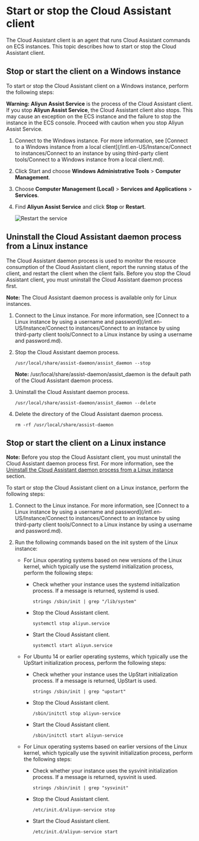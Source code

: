 # Start or stop the Cloud Assistant client

The Cloud Assistant client is an agent that runs Cloud Assistant commands on ECS instances. This topic describes how to start or stop the Cloud Assistant client.

## Stop or start the client on a Windows instance

To start or stop the Cloud Assistant client on a Windows instance, perform the following steps:

**Warning:** **Aliyun Assist Service** is the process of the Cloud Assistant client. If you stop **Aliyun Assist Service**, the Cloud Assistant client also stops. This may cause an exception on the ECS instance and the failure to stop the instance in the ECS console. Proceed with caution when you stop Aliyun Assist Service.

1.  Connect to the Windows instance. For more information, see [Connect to a Windows instance from a local client](/intl.en-US/Instance/Connect to instances/Connect to an instance by using third-party client tools/Connect to a Windows instance from a local client.md).

2.  Click Start and choose **Windows Administrative Tools** \> **Computer Management**.

3.  Choose **Computer Management \(Local\)** \> **Services and Applications** \> **Services**.

4.  Find **Aliyun Assist Service** and click **Stop** or **Restart**.

    ![Restart the service](https://static-aliyun-doc.oss-accelerate.aliyuncs.com/assets/img/en-US/0597919951/p5250.png)


## Uninstall the Cloud Assistant daemon process from a Linux instance

The Cloud Assistant daemon process is used to monitor the resource consumption of the Cloud Assistant client, report the running status of the client, and restart the client when the client fails. Before you stop the Cloud Assistant client, you must uninstall the Cloud Assistant daemon process first.

**Note:** The Cloud Assistant daemon process is available only for Linux instances.

1.  Connect to the Linux instance. For more information, see [Connect to a Linux instance by using a username and password](/intl.en-US/Instance/Connect to instances/Connect to an instance by using third-party client tools/Connect to a Linux instance by using a username and password.md).

2.  Stop the Cloud Assistant daemon process.

    ```
    /usr/local/share/assist-daemon/assist_daemon --stop
    ```

    **Note:** /usr/local/share/assist-daemon/assist\_daemon is the default path of the Cloud Assistant daemon process.

3.  Uninstall the Cloud Assistant daemon process.

    ```
    /usr/local/share/assist-daemon/assist_daemon --delete
    ```

4.  Delete the directory of the Cloud Assistant daemon process.

    ```
    rm -rf /usr/local/share/assist-daemon
    ```


## Stop or start the client on a Linux instance

**Note:** Before you stop the Cloud Assistant client, you must uninstall the Cloud Assistant daemon process first. For more information, see the [Uninstall the Cloud Assistant daemon process from a Linux instance](#section_5mk_rz9_g50) section.

To start or stop the Cloud Assistant client on a Linux instance, perform the following steps:

1.  Connect to the Linux instance. For more information, see [Connect to a Linux instance by using a username and password](/intl.en-US/Instance/Connect to instances/Connect to an instance by using third-party client tools/Connect to a Linux instance by using a username and password.md).

2.  Run the following commands based on the init system of the Linux instance:

    -   For Linux operating systems based on new versions of the Linux kernel, which typically use the systemd initialization process, perform the following steps:
        -   Check whether your instance uses the systemd initialization process. If a message is returned, systemd is used.

            ```
            strings /sbin/init | grep "/lib/system"
            ```

        -   Stop the Cloud Assistant client.

            ```
            systemctl stop aliyun.service
            ```

        -   Start the Cloud Assistant client.

            ```
            systemctl start aliyun.service
            ```

    -   For Ubuntu 14 or earlier operating systems, which typically use the UpStart initialization process, perform the following steps:
        -   Check whether your instance uses the UpStart initialization process. If a message is returned, UpStart is used.

            ```
            strings /sbin/init | grep "upstart"
            ```

        -   Stop the Cloud Assistant client.

            ```
            /sbin/initctl stop aliyun-service
            ```

        -   Start the Cloud Assistant client.

            ```
            /sbin/initctl start aliyun-service
            ```

    -   For Linux operating systems based on earlier versions of the Linux kernel, which typically use the sysvinit initialization process, perform the following steps:
        -   Check whether your instance uses the sysvinit initialization process. If a message is returned, sysvinit is used.

            ```
            strings /sbin/init | grep "sysvinit"
            ```

        -   Stop the Cloud Assistant client.

            ```
            /etc/init.d/aliyun-service stop
            ```

        -   Start the Cloud Assistant client.

            ```
            /etc/init.d/aliyun-service start
            ```


